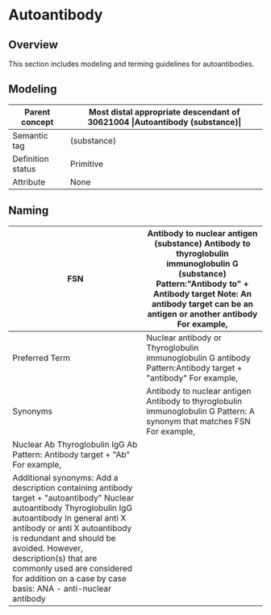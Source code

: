 # Autoantibody

## Overview

This section includes modeling and terming guidelines for autoantibodies.

## Modeling

| Parent concept | Most distal appropriate descendant of 30621004 \|Autoantibody (substance)\| |
|---|---|
| Semantic tag | (substance) |
| Definition status | Primitive |
| Attribute | None |

## Naming

| FSN | Antibody to nuclear antigen (substance) Antibody to thyroglobulin immunoglobulin G (substance) Pattern:"Antibody to" + Antibody target Note: An antibody target can be an antigen or another antibody For example, |
|---|---|
| Preferred Term | Nuclear antibody or Thyroglobulin immunoglobulin G antibody Pattern:Antibody target + "antibody" For example, |
| Synonyms | Antibody to nuclear antigen Antibody to thyroglobulin immunoglobulin G Pattern: A synonym that matches FSN For example, |
| Nuclear Ab Thyroglobulin IgG Ab Pattern: Antibody target + "Ab" For example, |   |
| Additional synonyms: Add a description containing antibody target + "autoantibody" Nuclear autoantibody Thyroglobulin IgG autoantibody In general anti X antibody or anti X autoantibody is redundant and should be avoided. However, description(s) that are commonly used are considered for addition on a case by case basis: ANA - anti-nuclear antibody |   |


